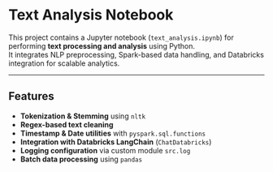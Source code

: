 # Text Analysis Notebook

This project contains a Jupyter notebook (`text_analysis.ipynb`) for performing **text processing and analysis** using Python.  
It integrates NLP preprocessing, Spark-based data handling, and Databricks integration for scalable analytics.

---

## Features
- **Tokenization & Stemming** using `nltk`  
- **Regex-based text cleaning**  
- **Timestamp & Date utilities** with `pyspark.sql.functions`  
- **Integration with Databricks LangChain** (`ChatDatabricks`)  
- **Logging configuration** via custom module `src.log`  
- **Batch data processing** using `pandas`  
